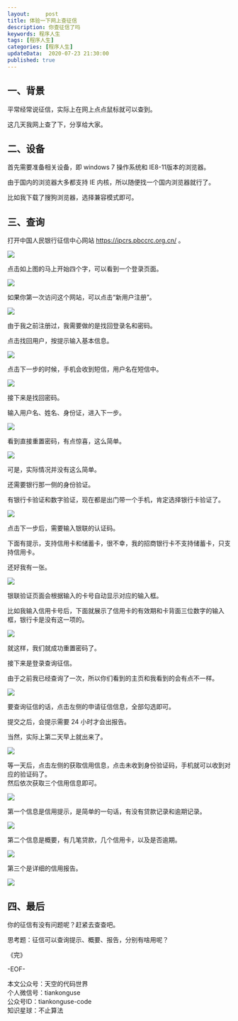 ```yaml
---   
layout:     post  
title: 体验一下网上查征信  
description: 你查征信了吗  
keywords: 程序人生  
tags: [程序人生]    
categories: [程序人生]  
updateData:  2020-07-23 21:30:00  
published: true  
---  
```




## 一、背景  


平常经常说征信，实际上在网上点点鼠标就可以查到。  


这几天我网上查了下，分享给大家。  



## 二、设备  


首先需要准备相关设备，即 windows 7 操作系统和 IE8-11版本的浏览器。  


由于国内的浏览器大多都支持 IE 内核，所以随便找一个国内浏览器就行了。  


比如我下载了搜狗浏览器，选择兼容模式即可。  



## 三、查询


打开中国人民银行征信中心网站 https://ipcrs.pbccrc.org.cn/ 。  


![](https://res2020.tiankonguse.com/images/2020/07/23/001.png)  


点击如上图的马上开始四个字，可以看到一个登录页面。  


![](https://res2020.tiankonguse.com/images/2020/07/23/002.png)  


如果你第一次访问这个网站，可以点击“新用户注册”。  


![](https://res2020.tiankonguse.com/images/2020/07/23/003.png)  


由于我之前注册过，我需要做的是找回登录名和密码。  


点击找回用户，按提示输入基本信息。  



![](https://res2020.tiankonguse.com/images/2020/07/23/004.png)  



点击下一步的时候，手机会收到短信，用户名在短信中。  


![](https://res2020.tiankonguse.com/images/2020/07/23/005.png)  


接下来是找回密码。  


输入用户名、姓名、身份证，进入下一步。  



![](https://res2020.tiankonguse.com/images/2020/07/23/006.png)  


看到直接重置密码，有点惊喜，这么简单。  



![](https://res2020.tiankonguse.com/images/2020/07/23/007.png)  


可是，实际情况并没有这么简单。  


还需要银行那一侧的身份验证。  


有银行卡验证和数字验证，现在都是出门带一个手机，肯定选择银行卡验证了。    



![](https://res2020.tiankonguse.com/images/2020/07/23/008.png)  



点击下一步后，需要输入银联的认证码。  


下面有提示，支持信用卡和储蓄卡，很不幸，我的招商银行卡不支持储蓄卡，只支持信用卡。  


还好我有一张。  



![](https://res2020.tiankonguse.com/images/2020/07/23/009.png)  


银联验证页面会根据输入的卡号自动显示对应的输入框。  


比如我输入信用卡号后，下面就展示了信用卡的有效期和卡背面三位数字的输入框，银行卡是没有这一项的。  


![](https://res2020.tiankonguse.com/images/2020/07/23/010.png)  


就这样，我们就成功重置密码了。  


接下来是登录查询征信。  


由于之前我已经查询了一次，所以你们看到的主页和我看到的会有点不一样。  


![](https://res2020.tiankonguse.com/images/2020/07/23/011.png)  


要查询征信的话，点击左侧的申请征信信息，全部勾选即可。  


提交之后，会提示需要 24 小时才会出报告。  


当然，实际上第二天早上就出来了。


![](https://res2020.tiankonguse.com/images/2020/07/23/012.png)  


等一天后，点击左侧的获取信用信息，点击未收到身份验证码，手机就可以收到对应的验证码了。  
然后依次获取三个信用信息即可。  



![](https://res2020.tiankonguse.com/images/2020/07/23/012.png)  





第一个信息是信用提示，是简单的一句话，有没有贷款记录和逾期记录。  


![](https://res2020.tiankonguse.com/images/2020/07/23/013.png)  


第二个信息是概要，有几笔贷款，几个信用卡，以及是否逾期。  


![](https://res2020.tiankonguse.com/images/2020/07/23/014.png)  


第三个是详细的信用报告。


![](https://res2020.tiankonguse.com/images/2020/07/23/015.png)  


## 四、最后  


你的征信有没有问题呢？赶紧去查查吧。  


思考题：征信可以查询提示、概要、报告，分别有啥用呢？  




《完》  


-EOF-  



本文公众号：天空的代码世界  
个人微信号：tiankonguse  
公众号ID：tiankonguse-code  
知识星球：不止算法  

